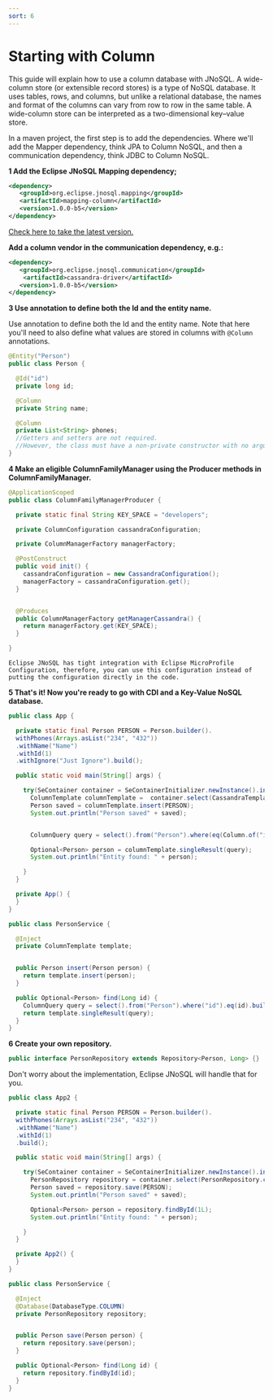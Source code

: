 ```yaml
---
sort: 6
---
```


# Starting with Column

This guide will explain how to use a column database with JNoSQL.
A wide-column store (or extensible record stores) is a type of NoSQL database. It uses tables, rows, and columns, but unlike a relational database, the names and format of the columns can vary from row to row in the same table. A wide-column store can be interpreted as a two-dimensional key–value store.

In a maven project, the first step is to add the dependencies. Where we'll add the Mapper dependency, think JPA to Column NoSQL, and then a communication dependency, think JDBC to Column NoSQL.

**1 Add the Eclipse JNoSQL Mapping dependency;**

```xml
<dependency>
   <groupId>org.eclipse.jnosql.mapping</groupId>
   <artifactId>mapping-column</artifactId>
   <version>1.0.0-b5</version>
</dependency>
```

[Check here to take the latest version.](https://mvnrepository.com/artifact/org.eclipse.jnosql.mapping/mapping-column)

**Add a column vendor in the communication dependency, e.g.:**

```xml
<dependency>
   <groupId>org.eclipse.jnosql.communication</groupId>
    <artifactId>cassandra-driver</artifactId>
   <version>1.0.0-b5</version>
</dependency>
```

**3 Use annotation to define both the Id and the entity name.**

Use annotation to define both the Id and the entity name. Note that here you'll need to also define what values are stored in columns with ```@Column``` annotations.

```java
@Entity("Person")
public class Person {

  @Id("id")
  private long id;

  @Column
  private String name;

  @Column
  private List<String> phones;
  //Getters and setters are not required.
  //However, the class must have a non-private constructor with no arguments.
}
```

**4 Make an eligible ColumnFamilyManager using the Producer methods in ColumnFamilyManager.**

```java
@ApplicationScoped
public class ColumnFamilyManagerProducer {

  private static final String KEY_SPACE = "developers";

  private ColumnConfiguration cassandraConfiguration;

  private ColumnManagerFactory managerFactory;

  @PostConstruct
  public void init() {
    cassandraConfiguration = new CassandraConfiguration();
    managerFactory = cassandraConfiguration.get();
  }


  @Produces
  public ColumnManagerFactory getManagerCassandra() {
    return managerFactory.get(KEY_SPACE);
  }

}

```

```tip
Eclipse JNoSQL has tight integration with Eclipse MicroProfile Configuration, therefore, you can use this configuration instead of putting the configuration directly in the code.
```

**5 That's it! Now you're ready to go with CDI and a Key-Value NoSQL database.**

```java
public class App {

  private static final Person PERSON = Person.builder().
  withPhones(Arrays.asList("234", "432"))
  .withName("Name")
  .withId(1)
  .withIgnore("Just Ignore").build();

  public static void main(String[] args) {

    try(SeContainer container = SeContainerInitializer.newInstance().initialize()) {
      ColumnTemplate columnTemplate =  container.select(CassandraTemplate.class).get();
      Person saved = columnTemplate.insert(PERSON);
      System.out.println("Person saved" + saved);


      ColumnQuery query = select().from("Person").where(eq(Column.of("id", 1L))).build();

      Optional<Person> person = columnTemplate.singleResult(query);
      System.out.println("Entity found: " + person);

    }
  }

  private App() {
  }
}

```

```java
public class PersonService {

  @Inject
  private ColumnTemplate template;


  public Person insert(Person person) {
    return template.insert(person);
  }

  public Optional<Person> find(Long id) {
    ColumnQuery query = select().from("Person").where("id").eq(id).build();
    return template.singleResult(query);
  }
}
```

**6 Create your own repository.**

```java
public interface PersonRepository extends Repository<Person, Long> {}
```

Don't worry about the implementation, Eclipse JNoSQL will handle that for you.

```java
public class App2 {

  private static final Person PERSON = Person.builder().
  withPhones(Arrays.asList("234", "432"))
  .withName("Name")
  .withId(1)
  .build();

  public static void main(String[] args) {

    try(SeContainer container = SeContainerInitializer.newInstance().initialize()) {
      PersonRepository repository = container.select(PersonRepository.class).select(ofColumn()).get();
      Person saved = repository.save(PERSON);
      System.out.println("Person saved" + saved);

      Optional<Person> person = repository.findById(1L);
      System.out.println("Entity found: " + person);

    }
  }

  private App2() {
  }
}

```

```java
public class PersonService {

  @Inject
  @Database(DatabaseType.COLUMN)
  private PersonRepository repository;


  public Person save(Person person) {
    return repository.save(person);
  }

  public Optional<Person> find(Long id) {
    return repository.findById(id);
  }
}
```
